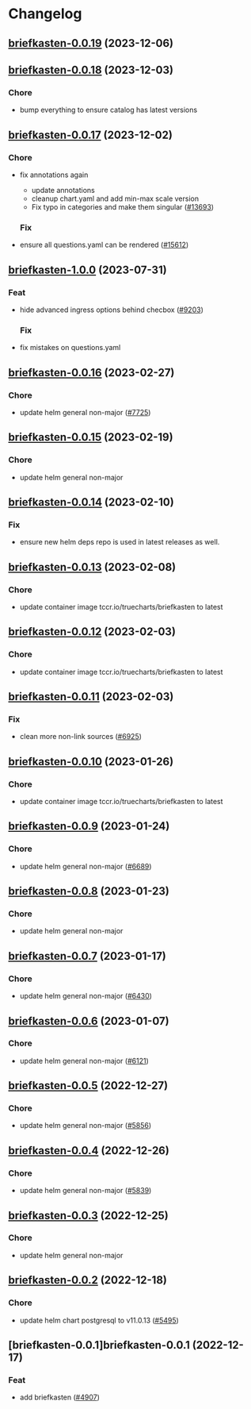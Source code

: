 # Changelog



## [briefkasten-0.0.19](https://github.com/truecharts/charts/compare/briefkasten-0.0.18...briefkasten-0.0.19) (2023-12-06)




## [briefkasten-0.0.18](https://github.com/truecharts/charts/compare/briefkasten-0.0.17...briefkasten-0.0.18) (2023-12-03)

### Chore

- bump everything to ensure catalog has latest versions
  
  


## [briefkasten-0.0.17](https://github.com/truecharts/charts/compare/briefkasten-1.0.0...briefkasten-0.0.17) (2023-12-02)

### Chore

- fix annotations again
  - update annotations
  - cleanup chart.yaml and add min-max scale version
  - Fix typo in categories and make them singular ([#13693](https://github.com/truecharts/charts/issues/13693))
  
  ### Fix

- ensure all questions.yaml can be rendered ([#15612](https://github.com/truecharts/charts/issues/15612))
  
  











## [briefkasten-1.0.0](https://github.com/truecharts/charts/compare/briefkasten-0.0.16...briefkasten-1.0.0) (2023-07-31)

### Feat

- hide advanced ingress options behind checbox ([#9203](https://github.com/truecharts/charts/issues/9203))
  
  ### Fix

- fix mistakes on questions.yaml
  
  


## [briefkasten-0.0.16](https://github.com/truecharts/charts/compare/briefkasten-0.0.15...briefkasten-0.0.16) (2023-02-27)

### Chore

- update helm general non-major ([#7725](https://github.com/truecharts/charts/issues/7725))
  
  


## [briefkasten-0.0.15](https://github.com/truecharts/charts/compare/briefkasten-0.0.14...briefkasten-0.0.15) (2023-02-19)

### Chore

- update helm general non-major
  
  


## [briefkasten-0.0.14](https://github.com/truecharts/charts/compare/briefkasten-0.0.13...briefkasten-0.0.14) (2023-02-10)

### Fix

- ensure new helm deps repo is used in latest releases as well.
  
  


## [briefkasten-0.0.13](https://github.com/truecharts/charts/compare/briefkasten-0.0.12...briefkasten-0.0.13) (2023-02-08)

### Chore

- update container image tccr.io/truecharts/briefkasten to latest
  
  


## [briefkasten-0.0.12](https://github.com/truecharts/charts/compare/briefkasten-0.0.11...briefkasten-0.0.12) (2023-02-03)

### Chore

- update container image tccr.io/truecharts/briefkasten to latest
  
  


## [briefkasten-0.0.11](https://github.com/truecharts/charts/compare/briefkasten-0.0.10...briefkasten-0.0.11) (2023-02-03)

### Fix

-  clean more non-link sources ([#6925](https://github.com/truecharts/charts/issues/6925))
  
  


## [briefkasten-0.0.10](https://github.com/truecharts/charts/compare/briefkasten-0.0.9...briefkasten-0.0.10) (2023-01-26)

### Chore

- update container image tccr.io/truecharts/briefkasten to latest
  
  


## [briefkasten-0.0.9](https://github.com/truecharts/charts/compare/briefkasten-0.0.8...briefkasten-0.0.9) (2023-01-24)

### Chore

- update helm general non-major ([#6689](https://github.com/truecharts/charts/issues/6689))
  
  


## [briefkasten-0.0.8](https://github.com/truecharts/charts/compare/briefkasten-0.0.7...briefkasten-0.0.8) (2023-01-23)

### Chore

- update helm general non-major
  
  


## [briefkasten-0.0.7](https://github.com/truecharts/charts/compare/briefkasten-0.0.6...briefkasten-0.0.7) (2023-01-17)

### Chore

- update helm general non-major ([#6430](https://github.com/truecharts/charts/issues/6430))
  
  


## [briefkasten-0.0.6](https://github.com/truecharts/charts/compare/briefkasten-0.0.5...briefkasten-0.0.6) (2023-01-07)

### Chore

- update helm general non-major ([#6121](https://github.com/truecharts/charts/issues/6121))
  
  


## [briefkasten-0.0.5](https://github.com/truecharts/charts/compare/briefkasten-0.0.4...briefkasten-0.0.5) (2022-12-27)

### Chore

- update helm general non-major ([#5856](https://github.com/truecharts/charts/issues/5856))
  
  


## [briefkasten-0.0.4](https://github.com/truecharts/charts/compare/briefkasten-0.0.3...briefkasten-0.0.4) (2022-12-26)

### Chore

- update helm general non-major ([#5839](https://github.com/truecharts/charts/issues/5839))
  
  


## [briefkasten-0.0.3](https://github.com/truecharts/charts/compare/briefkasten-0.0.2...briefkasten-0.0.3) (2022-12-25)

### Chore

- update helm general non-major
  
  


## [briefkasten-0.0.2](https://github.com/truecharts/charts/compare/briefkasten-0.0.1...briefkasten-0.0.2) (2022-12-18)

### Chore

- update helm chart postgresql to v11.0.13 ([#5495](https://github.com/truecharts/charts/issues/5495))
  
  


## [briefkasten-0.0.1]briefkasten-0.0.1 (2022-12-17)

### Feat

- add briefkasten ([#4907](https://github.com/truecharts/charts/issues/4907))
  
  